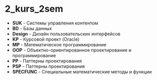 # 2_kurs_2sem
- **SUK** - Системы управления контентом
- **BD** - Базы данных
- **Design** - Дизайн пользовательских интерфейсов
- **KP** - Курсовой проект (Oracle)
- **MP** - Математическое программирование
- **OOP** - Объектно-ориентированное проектирование и программирование
- **PP** - Паттерны проектирования
- **PSP** - Паттерны проектирования
- **SPECFUNC** - Специальные математические методы и функции
